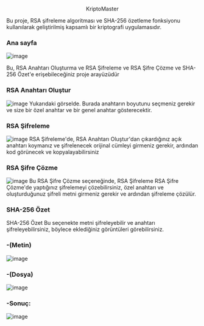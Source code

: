
<p " align="center">
  KriptoMaster
</p1>

Bu proje, RSA şifreleme algoritması ve SHA-256 özetleme fonksiyonu kullanılarak geliştirilmiş kapsamlı bir kriptografi uygulamasıdır.

### Ana sayfa
![image](https://github.com/user-attachments/assets/aa483a1b-33dd-47bb-ba01-e8e23f943652)

Bu, RSA Anahtarı Oluşturma ve RSA Şifreleme ve RSA Şifre Çözme ve SHA-256 Özet'e erişebileceğiniz proje arayüzüdür


### RSA Anahtarı Oluştur
![image](https://github.com/user-attachments/assets/956f8b9e-8b22-485b-810c-d1eaec295d62)
Yukarıdaki görselde. Burada anahtarın boyutunu seçmeniz gerekir ve size bir özel anahtar ve bir genel anahtar gösterecektir.



### RSA Şifreleme
![image](https://github.com/user-attachments/assets/f325d16a-0c5e-4903-ba89-3617989f660e)
RSA Şifreleme'de, RSA Anahtarı Oluştur'dan çıkardığınız açık anahtarı koymanız ve şifrelenecek orijinal cümleyi girmeniz gerekir, ardından kod görünecek ve kopyalayabilirsiniz


### RSA Şifre Çözme
![image](https://github.com/user-attachments/assets/ab75f95e-3a4b-430a-b6b9-0b951844b6a2)
Bu RSA Şifre Çözme seçeneğinde, RSA Şifreleme RSA Şifre Çözme'de yaptığınız şifrelemeyi çözebilirsiniz, özel anahtarı ve oluşturduğunuz şifreli metni girmeniz gerekir ve ardından şifreleme çözülür.

### SHA-256 Özet 
SHA-256 Özet Bu seçenekte metni şifreleyebilir ve anahtarı şifreleyebilirsiniz, böylece eklediğiniz görüntüleri görebilirsiniz.
 ### -(Metin)
![image](https://github.com/user-attachments/assets/42d229d6-8f23-4338-a4a5-6176bedd31e2)
###  -(Dosya)

![image](https://github.com/user-attachments/assets/4f5f5fe6-9ad6-45d7-8d30-a08b12d2f604)
### -Sonuç:
![image](https://github.com/user-attachments/assets/5afad576-6824-43ae-9ef3-d0d7ab837918)





